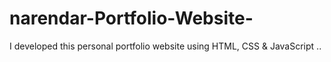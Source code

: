 # narendar-Portfolio-Website-
I developed this personal portfolio website using HTML, CSS &amp; JavaScript .. 
